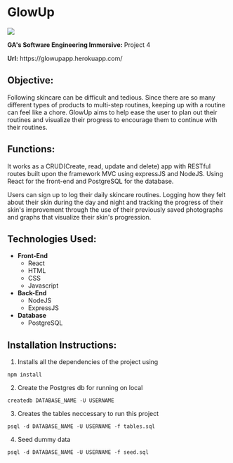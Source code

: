 # GlowUp

<img src="images/homepage-screenshot.png">

<p><b>GA's Software Engineering Immersive:</b> Project 4</p>
<b>Url:</b> https://glowupapp.herokuapp.com/

## Objective:
Following skincare can be difficult and tedious. Since there are so many different types of products to multi-step routines, keeping up with a routine can feel like a chore. GlowUp aims to help ease the user to plan out their routines and visualize their progress to encourage them to continue with their routines.

## Functions:
It works as a CRUD(Create, read, update and delete) app with RESTful routes built upon the framework MVC using expressJS and NodeJS. Using React for the front-end and PostgreSQL for the database.

Users can sign up to log their daily skincare routines. Logging how they felt about their skin during the day and night and tracking the progress of their skin's improvement through the use of their previously saved photographs and graphs that visualize their skin's progression.

## Technologies Used:

* **Front-End**
  * React
  * HTML
  * CSS
  * Javascript
* **Back-End**
  * NodeJS
  * ExpressJS
* **Database**
  * PostgreSQL

## Installation Instructions:
1. Installs all the dependencies of the project using </br>
```
npm install
```
2. Create the Postgres db for running on local </br>
```
createdb DATABASE_NAME -U USERNAME
```
3. Creates the tables neccessary to run this project </br>
```
psql -d DATABASE_NAME -U USERNAME -f tables.sql
```
4. Seed dummy data </br>
```
psql -d DATABASE_NAME -U USERNAME -f seed.sql
```
